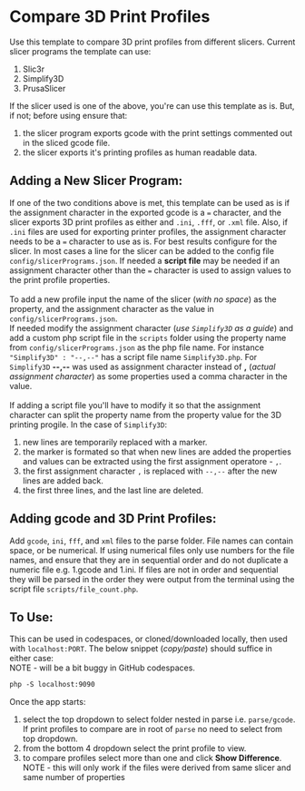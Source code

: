 # Compare 3D Print Profiles

Use this template to compare 3D print profiles from different slicers. Current slicer programs the template can use:

1. Slic3r
2. Simplify3D
3. PrusaSlicer


If the slicer used is one of the above, you're can use this template as is. But, if not; before using ensure that:

1. the slicer program exports gcode with the print settings commented out in the sliced gcode file.
2. the slicer exports it's printing profiles as human readable data.


## Adding a New Slicer Program:

If one of the two conditions above is met, this template can be used as is if the assignment character in the exported gcode is a `=` character, and the slicer exports 3D print profiles as either and `.ini`, `.fff`, or `.xml` file. Also, if `.ini` files are used for exporting printer profiles, the assignment character needs to be a `=` character to use as is. For best results configure for the slicer. In most cases a line for the slicer can be added to the config file `config/slicerPrograms.json`. If needed a **script file** may be needed if an assignment character other than the `=` character is used to assign values to the print profile properties.
<br><br>
To add a new profile input the name of the slicer (_with no space_) as the property, and the assignment character as the value in `config/slicerPrograms.json`.  
If needed modify the assignment character (_use `Simplify3D` as a guide_) and add a custom php script file in the `scripts` folder using the property name from `config/slicerPrograms.json` as the php file name. For instance `"Simplify3D" : "--,--"` has a script file name `Simplify3D.php`. For `Simplify3D` **--,--** was used as assignment character instead of **,** (_actual assignment character_) as some properties used a comma character in the value. 
<br><br>
If adding a script file you'll have to modify it so that the assignment character can split the property name from the property value for the 3D printing progile. In the case of `Simplify3D`:

1. new lines are temporarily replaced with a marker.
2. the marker is formated so that when new lines are added the properties and values can be extracted using the first assignment operatore - `,`.
3. the first assignment character `,` is replaced with `--,--` after the new lines are added back.
3. the first three lines, and the last line are deleted.


## Adding gcode and 3D Print Profiles:
Add `gcode`, `ini`, `fff`, and `xml` files to the parse folder. File names can contain space, or be numerical. If using numerical files only use numbers for the file names, and ensure that they are in sequential order and do not duplicate a numeric file e.g. 1.gcode and 1.ini.
If files are not in order and sequential they will be parsed in the order they were output from the terminal using the script file `scripts/file_count.php`.


## To Use:

This can be used in codespaces, or cloned/downloaded locally, then used with `localhost:PORT`. The below snippet (_copy/paste_) should suffice in either case:
<br>
NOTE - will be a bit buggy in GitHub codespaces.


```markdown
php -S localhost:9090
```

Once the app starts:

1. select the top dropdown to select folder nested in parse i.e. `parse/gcode`. 
   If print profiles to compare are in root of `parse` no need to select from top dropdown.
2. from the bottom 4 dropdown select the print profile to view.
3. to compare profiles select more than one and click **Show Difference**.
   NOTE - this will only work if the files were derived from same slicer and same number of properties
   